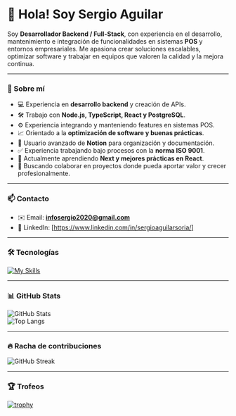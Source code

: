 # 👋 Hola! Soy Sergio Aguilar  

Soy **Desarrollador Backend / Full-Stack**, con experiencia en el desarrollo, mantenimiento e integración de funcionalidades en sistemas **POS** y entornos empresariales. Me apasiona crear soluciones escalables, optimizar software y trabajar en equipos que valoren la calidad y la mejora continua.  

---

### 🚀 Sobre mí  
- 💻 Experiencia en **desarrollo backend** y creación de APIs.  
- 🛠️ Trabajo con **Node.js, TypeScript, React y PostgreSQL**.  
- ⚙️ Experiencia integrando y manteniendo features en sistemas POS.  
- 📈 Orientado a la **optimización de software y buenas prácticas**.  
- 📒 Usuario avanzado de **Notion** para organización y documentación.  
- ✅ Experiencia trabajando bajo procesos con la **norma ISO 9001**.  
- 🌱 Actualmente aprendiendo **Next y mejores prácticas en React**.  
- 👯 Buscando colaborar en proyectos donde pueda aportar valor y crecer profesionalmente.  

---

### 📫 Contacto  
- ✉️ Email: **infosergio2020@gmail.com**  
- 💼 LinkedIn: [https://www.linkedin.com/in/sergioaguilarsoria/]  

---

### 🛠️ Tecnologías  
[![My Skills](https://skillicons.dev/icons?i=ts,js,nodejs,react,postgres,aws,git,linux,docker)](https://skillicons.dev)  

---

### 📊 GitHub Stats  
![GitHub Stats](https://github-readme-stats.vercel.app/api?username=infosergio2021&show_icons=true&theme=radical)  
![Top Langs](https://github-readme-stats.vercel.app/api/top-langs/?username=infosergio2021&layout=compact&theme=radical)  

---

### 🔥 Racha de contribuciones  
![GitHub Streak](https://streak-stats.demolab.com?user=infosergio2021&theme=radical)  

---

### 🏆 Trofeos  
[![trophy](https://github-profile-trophy.vercel.app/?username=infosergio2021&theme=onedark&column=4&margin-w=10&margin-h=10)](https://github.com/ryo-ma/github-profile-trophy)

